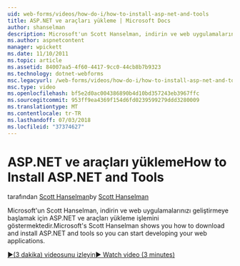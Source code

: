 ```yaml
---
uid: web-forms/videos/how-do-i/how-to-install-asp-net-and-tools
title: ASP.NET ve araçları yükleme | Microsoft Docs
author: shanselman
description: Microsoft'un Scott Hanselman, indirin ve web uygulamalarınızı geliştirmeye başlamak için ASP.NET ve araçları yükleme işlemini göstermektedir.
ms.author: aspnetcontent
manager: wpickett
ms.date: 11/10/2011
ms.topic: article
ms.assetid: 84007aa5-4f60-4417-9cc0-44cb8b7b9323
ms.technology: dotnet-webforms
msc.legacyurl: /web-forms/videos/how-do-i/how-to-install-asp-net-and-tools
msc.type: video
ms.openlocfilehash: bf5e2d0ac004386890b4d10bd357243eb3967ffc
ms.sourcegitcommit: 953ff9ea4369f154d6fd0239599279ddd3280009
ms.translationtype: MT
ms.contentlocale: tr-TR
ms.lasthandoff: 07/03/2018
ms.locfileid: "37374627"
---
```

<a name="how-to-install-aspnet-and-tools"></a><span data-ttu-id="35e90-103">ASP.NET ve araçları yükleme</span><span class="sxs-lookup"><span data-stu-id="35e90-103">How to Install ASP.NET and Tools</span></span>
====================
<span data-ttu-id="35e90-104">tarafından [Scott Hanselman](https://github.com/shanselman)</span><span class="sxs-lookup"><span data-stu-id="35e90-104">by [Scott Hanselman](https://github.com/shanselman)</span></span>

<span data-ttu-id="35e90-105">Microsoft'un Scott Hanselman, indirin ve web uygulamalarınızı geliştirmeye başlamak için ASP.NET ve araçları yükleme işlemini göstermektedir.</span><span class="sxs-lookup"><span data-stu-id="35e90-105">Microsoft's Scott Hanselman shows you how to download and install ASP.NET and tools so you can start developing your web applications.</span></span>

[<span data-ttu-id="35e90-106">&#9654;(3 dakika) videosunu izleyin</span><span class="sxs-lookup"><span data-stu-id="35e90-106">&#9654; Watch video (3 minutes)</span></span>](https://channel9.msdn.com/Blogs/ASP-NET-Site-Videos/how-to-install-asp-net-and-tools)
